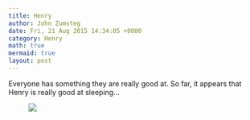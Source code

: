 ```yaml
---
title: Henry
author: John Zumsteg
date: Fri, 21 Aug 2015 14:34:05 +0000
category: Henry
math: true
mermaid: true
layout: post
---
```

Everyone has something they are really good at. So far, it appears that Henry is really good at sleeping...

<figure class = "landscape">
	<img src="{{site.url}}/assets/images/2015/08/IMG_0671-1024x768.jpg"/>
	<figcaption></figcaption>
</figure>


